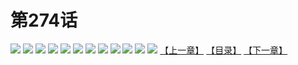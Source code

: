 # 第274话
![](https://mao.mhtupian.com/uploads/img/7563/327122/001.jpg)
![](https://mao.mhtupian.com/uploads/img/7563/327122/002.jpg)
![](https://mao.mhtupian.com/uploads/img/7563/327122/003.jpg)
![](https://mao.mhtupian.com/uploads/img/7563/327122/004.jpg)
![](https://mao.mhtupian.com/uploads/img/7563/327122/005.jpg)
![](https://mao.mhtupian.com/uploads/img/7563/327122/006.jpg)
![](https://mao.mhtupian.com/uploads/img/7563/327122/007.jpg)
![](https://mao.mhtupian.com/uploads/img/7563/327122/008.jpg)
![](https://mao.mhtupian.com/uploads/img/7563/327122/009.jpg)
![](https://mao.mhtupian.com/uploads/img/7563/327122/010.jpg)
![](https://mao.mhtupian.com/uploads/img/7563/327122/011.jpg)
![](https://mao.mhtupian.com/uploads/img/7563/327122/012.jpg)
[【上一章】](./8.md)
[【目录】](./README.md)
[【下一章】](./10.md)
